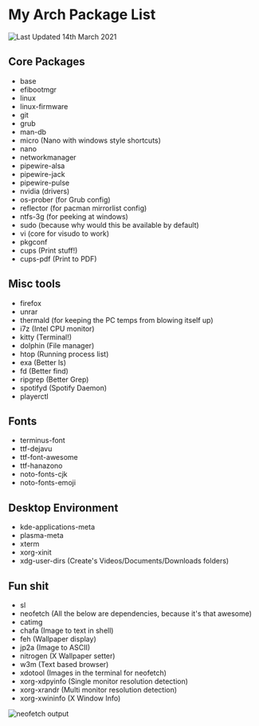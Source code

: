# My Arch Package List

![Last Updated 14th March 2021](https://img.shields.io/badge/Last%20Updated-14th%20March%202021-blue)

## Core Packages

* base
* efibootmgr
* linux
* linux-firmware
* git
* grub
* man-db
* micro (Nano with windows style shortcuts)
* nano
* networkmanager
* pipewire-alsa
* pipewire-jack
* pipewire-pulse
* nvidia (drivers)
* os-prober (for Grub config)
* reflector (for pacman mirrorlist config)
* ntfs-3g (for peeking at windows)
* sudo (because why would this be available by default)
* vi (core for visudo to work)
* pkgconf
* cups (Print stuff!)
* cups-pdf (Print to PDF)

## Misc tools

* firefox
* unrar
* thermald (for keeping the PC temps from blowing itself up)
* i7z (Intel CPU monitor)
* kitty (Terminal!)
* dolphin (File manager)
* htop (Running process list)
* exa (Better ls)
* fd (Better find)
* ripgrep (Better Grep)
* spotifyd (Spotify Daemon)
* playerctl

## Fonts

* terminus-font
* ttf-dejavu
* ttf-font-awesome
* ttf-hanazono
* noto-fonts-cjk
* noto-fonts-emoji

## Desktop Environment

* kde-applications-meta
* plasma-meta
* xterm
* xorg-xinit
* xdg-user-dirs (Create's Videos/Documents/Downloads folders)

## Fun shit
* sl
* neofetch (All the below are dependencies, because it's that awesome)
* catimg
* chafa (Image to text in shell)
* feh (Wallpaper display)
* jp2a (Image to ASCII)
* nitrogen (X Wallpaper setter) 
* w3m (Text based browser)
* xdotool (Images in the terminal for neofetch)
* xorg-xdpyinfo (Single monitor resolution detection)
* xorg-xrandr (Multi monitor resolution detection)
* xorg-xwininfo (X Window Info)

![neofetch output](https://user-images.githubusercontent.com/342885/110725715-f4e99080-820f-11eb-963a-a2822f2aec1d.png)



